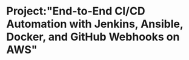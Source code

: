  <h1>Project:"End-to-End CI/CD Automation with Jenkins, Ansible, Docker, and GitHub Webhooks on AWS" </h1>
























